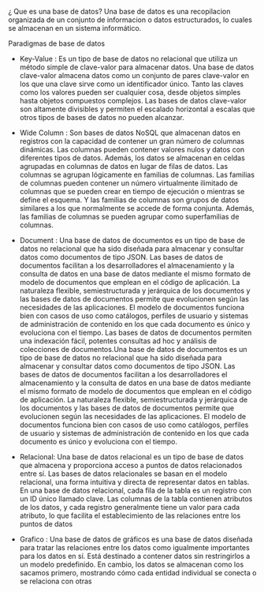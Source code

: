 ¿ Que es una base de datos?
Una base de datos es una recopilacion organizada de un conjunto de informacion o datos estructurados, lo cuales se almacenan en un sistema informático.

Paradigmas de base de datos

- Key-Value : Es un tipo de base de datos no relacional que utiliza un método simple de clave-valor para almacenar datos. Una base de datos clave-valor almacena datos como un conjunto de pares clave-valor en los que una clave sirve como un identificador único. Tanto las claves como los valores pueden ser cualquier cosa, desde objetos simples hasta objetos compuestos complejos. Las bases de datos clave-valor son altamente divisibles y permiten el escalado horizontal a escalas que otros tipos de bases de datos no pueden alcanzar.

- Wide Column : Son bases de datos NoSQL que almacenan datos en registros con la capacidad de contener un gran número de columnas dinámicas. Las columnas pueden contener valores nulos y datos con diferentes tipos de datos. Además, los datos se almacenan en celdas agrupadas en columnas de datos en lugar de filas de datos. Las columnas se agrupan lógicamente en familias de columnas. Las familias de columnas pueden contener un número virtualmente ilimitado de columnas que se pueden crear en tiempo de ejecución o mientras se define el esquema. Y las familias de columnas son grupos de datos similares a los que normalmente se accede de forma conjunta. Además, las familias de columnas se pueden agrupar como superfamilias de columnas.

- Document : Una base de datos de documentos es un tipo de base de datos no relacional que ha sido diseñada para almacenar y consultar datos como documentos de tipo JSON. Las bases de datos de documentos facilitan a los desarrolladores el almacenamiento y la consulta de datos en una base de datos mediante el mismo formato de modelo de documentos que emplean en el código de aplicación. La naturaleza flexible, semiestructurada y jerárquica de los documentos y las bases de datos de documentos permite que evolucionen según las necesidades de las aplicaciones. El modelo de documentos funciona bien con casos de uso como catálogos, perfiles de usuario y sistemas de administración de contenido en los que cada documento es único y evoluciona con el tiempo. Las bases de datos de documentos permiten una indexación fácil, potentes consultas ad hoc y análisis de colecciones de documentos.Una base de datos de documentos es un tipo de base de datos no relacional que ha sido diseñada para almacenar y consultar datos como documentos de tipo JSON. Las bases de datos de documentos facilitan a los desarrolladores el almacenamiento y la consulta de datos en una base de datos mediante el mismo formato de modelo de documentos que emplean en el código de aplicación. La naturaleza flexible, semiestructurada y jerárquica de los documentos y las bases de datos de documentos permite que evolucionen según las necesidades de las aplicaciones. El modelo de documentos funciona bien con casos de uso como catálogos, perfiles de usuario y sistemas de administración de contenido en los que cada documento es único y evoluciona con el tiempo.

- Relacional: Una base de datos relacional es un tipo de base de datos que almacena y proporciona acceso a puntos de datos relacionados entre sí. Las bases de datos relacionales se basan en el modelo relacional, una forma intuitiva y directa de representar datos en tablas. En una base de datos relacional, cada fila de la tabla es un registro con un ID único llamado clave. Las columnas de la tabla contienen atributos de los datos, y cada registro generalmente tiene un valor para cada atributo, lo que facilita el establecimiento de las relaciones entre los puntos de datos

- Grafico : Una base de datos de gráficos es una base de datos diseñada para tratar las relaciones entre los datos como igualmente importantes para los datos en sí. Está destinado a contener datos sin restringirlos a un modelo predefinido. En cambio, los datos se almacenan como los sacamos primero, mostrando cómo cada entidad individual se conecta o se relaciona con otras
